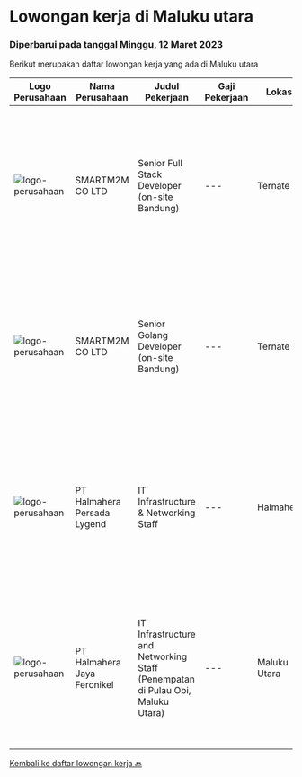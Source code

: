 
  # Lowongan kerja di Maluku utara

  ### Diperbarui pada tanggal Minggu, 12 Maret 2023

  Berikut merupakan daftar lowongan kerja yang ada di Maluku utara

  |Logo Perusahaan | Nama Perusahaan | Judul Pekerjaan | Gaji Pekerjaan | Lokasi | Deskripsi | Tanggal diunggah | Pranala |
  | -------------- | --------------- | --------------- | --------- | --------- | -------------- | ------- | ----------- |
  |![logo-perusahaan](https://i.ibb.co/sqvTCh9/112815900-stock-vector-no-image-available-icon-flat-vector.webp)|SMARTM2M CO LTD|Senior Full Stack Developer (on-site Bandung)|---|Ternate|Requirements: Bachelor or Master degree in Computer Science, Informatics, or related fields. 7+ years of software development experience Excellent...|Sabtu, 11 Maret 2023|https://www.jobstreet.co.id/id/job/senior-full-stack-developer-on-site-bandung-1034797383?token=0~61d1967b-6585-48c1-b2eb-459ca27be038&sectionRank=1&jobId=jobstreet-id-job-1034797383|
|![logo-perusahaan](https://i.ibb.co/sqvTCh9/112815900-stock-vector-no-image-available-icon-flat-vector.webp)|SMARTM2M CO LTD|Senior Golang Developer (on-site Bandung)|---|Ternate|Requirements: Bachelor or Master degree in Computer Science, Informatics, or related fields. Excellent coding skill in Golang (proven with technical...|Sabtu, 11 Maret 2023|https://www.jobstreet.co.id/id/job/senior-golang-developer-on-site-bandung-1034797277?token=0~61d1967b-6585-48c1-b2eb-459ca27be038&sectionRank=2&jobId=jobstreet-id-job-1034797277|
|![logo-perusahaan](https://i.ibb.co/sqvTCh9/112815900-stock-vector-no-image-available-icon-flat-vector.webp)|PT Halmahera Persada Lygend|IT Infrastructure & Networking Staff|---|Halmahera|Job Description : Provide technical support to the development of the infrastructure systems and services Define, order, and monitor installation and...|Selasa, 28 Februari 2023|https://www.jobstreet.co.id/id/job/it-infrastructure-networking-staff-4242233?token=0~61d1967b-6585-48c1-b2eb-459ca27be038&sectionRank=3&jobId=jobstreet-id-job-4242233|
|![logo-perusahaan](https://image-service-cdn.seek.com.au/5582002035ae62ec1974f28a6c0ebc18f930b553/ee4dce1061f3f616224767ad58cb2fc751b8d2dc)|PT Halmahera Jaya Feronikel|IT Infrastructure and Networking Staff (Penempatan di Pulau Obi, Maluku Utara)|---|Maluku Utara|Job Description : Provide technical support to the development of the infrastructure systems and services Define, order, and monitor installation and...|Selasa, 14 Februari 2023|https://www.jobstreet.co.id/id/job/it-infrastructure-and-networking-staff-penempatan-di-pulau-obi-maluku-utara-4225092?token=0~61d1967b-6585-48c1-b2eb-459ca27be038&sectionRank=4&jobId=jobstreet-id-job-4225092|


  [Kembali ke daftar lowongan kerja 🔙](../README.md#daftar-lowongan-kerja)
  